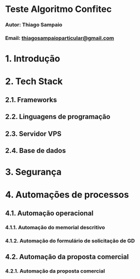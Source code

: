 # Teste Algoritmo Confitec
### Autor: Thiago Sampaio
### Email: thiagosampaioparticular@gmail.com

# 1. Introdução



# 2. Tech Stack

## 2.1. Frameworks



## 2.2. Linguagens de programação


## 2.3. Servidor VPS



## 2.4. Base de dados



# 3. Segurança



# 4. Automações de processos

## 4.1. Automação operacional



### 4.1.1. Automação do memorial descritivo



### 4.1.2. Automação do formulário de solicitação de GD


## 4.2. Automação da proposta comercial

### 4.2.1. Automação da proposta comercial


